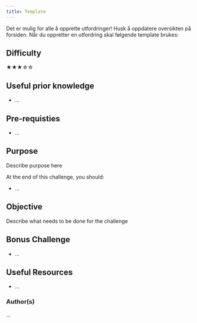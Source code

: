 ```yaml
---
title: Template
---
```


Det er mulig for alle å opprette utfordringer! Husk å oppdatere oversikten på forsiden. Når du oppretter en utfordring skal følgende template brukes:

## Difficulty
&#9733;&#9733;&#9733;&#9734;&#9734;

## Useful prior knowledge
- ...

## Pre-requisties
- ...

## Purpose
Describe purpose here

At the end of this challenge, you should:
- ...

## Objective
Describe what needs to be done for the challenge


## Bonus Challenge
- ...

## Useful Resources
- ...

### Author(s)
...